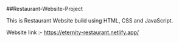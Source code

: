 ##Restaurant-Website-Project

This is Restaurant Website build using HTML, CSS and JavaScript.

Website link :- https://eternity-restaurant.netlify.app/

